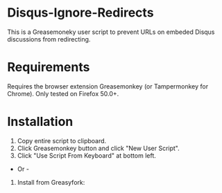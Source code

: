# Disqus-Ignore-Redirects
This is a Greasemoneky user script to prevent URLs on embeded Disqus discussions from redirecting.

# Requirements
Requires the browser extension Greasemonkey (or Tampermonkey for Chrome). Only tested on Firefox 50.0+.

# Installation
1. Copy entire script to clipboard.
2. Click Greasemonkey button and click "New User Script".
3. Click "Use Script From Keyboard" at bottom left.

- Or -
1. Install from Greasyfork:  